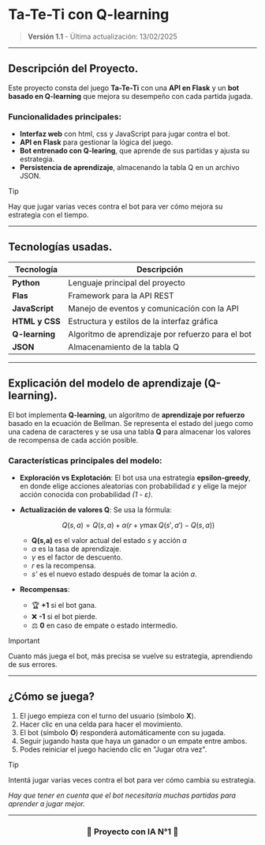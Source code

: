<h1 aling = "center"> Ta-Te-Ti con Q-learning</h1>

> **Versión 1.1** - Última actualización: 13/02/2025

---

## Descripción del Proyecto.

Este proyecto consta del juego **Ta-Te-Ti** con una **API en Flask** y un **bot basado en Q-learning**
que mejora su desempeño con cada partida jugada.

### Funcionalidades principales:
* **Interfaz web** con html, css y JavaScript para jugar contra el bot.
* **API en Flask** para gestionar la lógica del juego.
* **Bot entrenado con Q-learing**, que aprende de sus partidas y ajusta su estrategia.
* **Persistencia de aprendizaje**, almacenando la tabla Q en un archivo JSON.

> [!TIP]
> Hay que jugar varias veces contra el bot para ver cómo mejora su estrategia con el tiempo.

---

## Tecnologías usadas.

| Tecnología | Descripción |
|------------|-------------|
| **Python** | Lenguaje principal del proyecto |
| **Flas** | Framework para la API REST |
| **JavaScript** | Manejo de eventos y comunicación con la API |
| **HTML y CSS** | Estructura y estilos de la interfaz gráfica |
| **Q-learning** | Algoritmo de aprendizaje por refuerzo para el bot |
| **JSON** | Almacenamiento de la tabla Q |

---

## Explicación del modelo de aprendizaje (Q-learning).

El bot implementa **Q-learning**, un algoritmo de **aprendizaje por refuerzo** basado en la
ecuación de Bellman. Se representa el estado del juego como una cadena de caracteres y se usa
una tabla **Q** para almacenar los valores de recompensa de cada acción posible.

### Características principales del modelo:
- **Exploración vs Explotación**: El bot usa una estrategia **epsilon-greedy**, en donde elige 
acciones aleatorias con probabilidad *ε* y elige la mejor acción conocida con probabilidad
*(1 - ε)*.
- **Actualización de valores Q**: Se usa la fórmula:
  
  $$ Q(s,a) = Q(s,a) + \alpha (r + \gamma \max Q(s', a') - Q(s,a)) $$

    - **Q(s,a)** es el valor actual del estado *s* y acción *a*
    - *α* es la tasa de aprendizaje.
    - *γ* es el factor de descuento.
    - *r* es la recompensa.
    - *s'* es el nuevo estado después de tomar la ación *a*.

- **Recompensas**:

    - 🏆 **+1** si el bot gana.
    - ❌ **-1** si el bot pierde.
    - ⚖️ **0** en caso de empate o estado intermedio.

> [!IMPORTANT]
> Cuanto más juega el bot, más precisa se vuelve su estrategia, aprendiendo de sus errores.

---

## ¿Cómo se juega?

1. El juego empieza con el turno del usuario (símbolo **X**).
2. Hacer clic en una celda para hacer el movimiento.
3. El bot (símbolo **O**) responderá automáticamente con su jugada.
4. Seguir jugando hasta que haya un ganador o un empate entre ambos.
5. Podes reiniciar el juego haciendo clic en "Jugar otra vez".

> [!TIP]
> Intentá jugar varias veces contra el bot para ver cómo cambia su estrategia.

*Hay que tener en cuenta que el bot necesitaría muchas partidas para aprender a jugar mejor.*

---

<h3 align="center">🚀 Proyecto con IA N°1 🚀</h3>